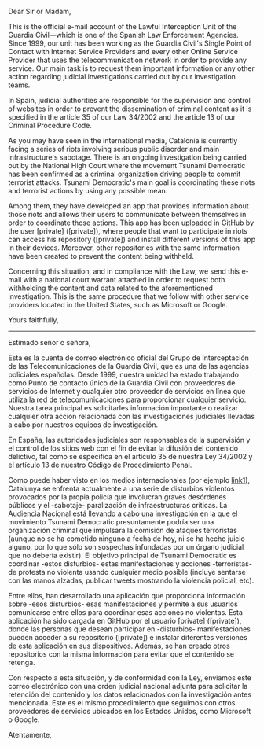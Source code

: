 Dear Sir or Madam,

This is the official e-mail account of the Lawful Interception Unit of the Guardia Civil—which is one of the Spanish Law Enforcement Agencies. Since 1999, our unit has been working as the Guardia Civil's Single Point of Contact with Internet Service Providers and every other Online Service Provider that uses the telecommunication network in order to provide any service. Our main task is to request them important information or any other action regarding judicial investigations carried out by our investigation teams.

In Spain, judicial authorities are responsible for the supervision and control of websites in order to prevent the dissemination of criminal content as it is specified in the article 35 of our Law 34/2002 and the article 13 of our Criminal Procedure Code.

As you may have seen in the international media, Catalonia is currently facing a series of riots involving serious public disorder and main infrastructure's sabotage. There is an ongoing investigation being carried out by the National High Court where the movement Tsunami Democratic has been confirmed as a criminal organization driving people to commit terrorist attacks. Tsunami Democratic's main goal is coordinating these riots and terrorist actions by using any possible mean.

Among them, they have developed an app that provides information about those riots and allows their users to communicate between themselves in order to coordinate those actions. This app has been uploaded in GitHub by the user [private] ([private]), where people that want to participate in riots can access his repository ([private]) and install different versions of this app in their devices. Moreover, other repositories with the same information have been created to prevent the content being withheld.

Concerning this situation, and in compliance with the Law, we send this e-mail with a national court warrant attached in order to request both withholding the content and data related to the aforementioned investigation. This is the same procedure that we follow with other service providers located in the United States, such as Microsoft or Google.

Yours faithfully,

------------------------------------------------------------------------------------------

Estimado señor o señora,

Esta es la cuenta de correo electrónico oficial del Grupo de Interceptación de las Telecomunicaciones de la Guardia Civil, que es una de las agencias policiales españolas. Desde 1999, nuestra unidad ha estado trabajando como Punto de contacto único de la Guardia Civil con proveedores de servicios de Internet y cualquier otro proveedor de servicios en línea que utiliza la red de telecomunicaciones para proporcionar cualquier servicio. Nuestra tarea principal es solicitarles información importante o realizar cualquier otra acción relacionada con las investigaciones judiciales llevadas a cabo por nuestros equipos de investigación.

En España, las autoridades judiciales son responsables de la supervisión y el control de los sitios web con el fin de evitar la difusión del contenido delictivo, tal como se especifica en el artículo 35 de nuestra Ley 34/2002 y el artículo 13 de nuestro Código de Procedimiento Penal.

Como puede haber visto en los medios internacionales (por ejemplo [link1](https://english.vilaweb.cat/noticies/spanish-police-brutality-against-catalan-protestors-in-10-videos/)), Catalunya se enfrenta actualmente a una serie de disturbios violentos provocados por la propia policía que involucran graves desórdenes públicos y el -sabotaje- paralización de infraestructuras críticas. La Audiencia Nacional está llevando a cabo una investigación en la que el movimiento Tsunami Democratic presuntamente podría ser una organización criminal que impulsara la comisión de ataques terroristas (aunque no se ha cometido ninguno a fecha de hoy, ni se ha hecho juicio alguno, por lo que sólo son sospechas infundadas por un órgano judicial que no debería existir). El objetivo principal de Tsunami Democratic es coordinar -estos disturbios- estas manifestaciones y acciones -terroristas- de protesta no violenta usando cualquier medio posible (incluye sentarse con las manos alzadas, publicar tweets mostrando la violencia policial, etc).

Entre ellos, han desarrollado una aplicación que proporciona información sobre -esos disturbios- esas manifestaciones y permite a sus usuarios comunicarse entre ellos para coordinar esas acciones no violentas. Esta aplicación ha sido cargada en GitHub por el usuario [private] ([private]), donde las personas que desean participar en -disturbios- manifestaciones pueden acceder a su repositorio ([private]) e instalar diferentes versiones de esta aplicación en sus dispositivos. Además, se han creado otros repositorios con la misma información para evitar que el contenido se retenga.

Con respecto a esta situación, y de conformidad con la Ley, enviamos este correo electrónico con una orden judicial nacional adjunta para solicitar la retención del contenido y los datos relacionados con la investigación antes mencionada. Este es el mismo procedimiento que seguimos con otros proveedores de servicios ubicados en los Estados Unidos, como Microsoft o Google.

Atentamente,
